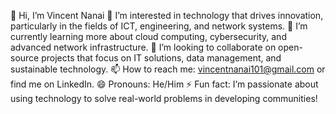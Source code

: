 👋 Hi, I’m Vincent Nanai
👀 I’m interested in technology that drives innovation, particularly in the fields of ICT, engineering, and network systems.
🌱 I’m currently learning more about cloud computing, cybersecurity, and advanced network infrastructure.
💞️ I’m looking to collaborate on open-source projects that focus on IT solutions, data management, and sustainable technology.
📫 How to reach me: vincentnanai101@gmail.com or find me on LinkedIn.
😄 Pronouns: He/Him
⚡ Fun fact: I’m passionate about using technology to solve real-world problems in developing communities!
